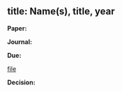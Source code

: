 title: Name(s), title, year
---

**Paper:** 
 
**Journal:** 

**Due:** 

[file](REF_/file.pdf)


**Decision:** 


